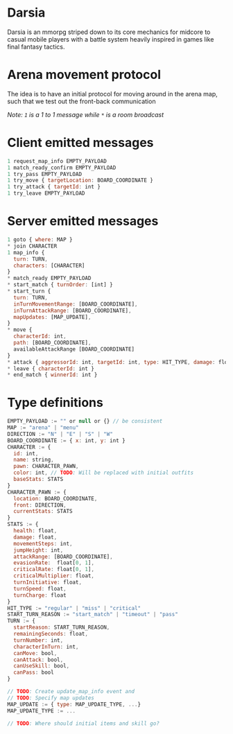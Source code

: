 # Darsia

Darsia is an mmorpg striped down to its core mechanics for midcore to casual
mobile players with a battle system heavily inspired in games like final fantasy
tactics.

# Arena movement protocol

The idea is to have an initial protocol for moving around in the arena map, such
that we test out the front-back communication

*Note: `1` is a 1 to 1 message while ` * ` is a room broadcast*

# Client emitted messages

```js
1 request_map_info EMPTY_PAYLOAD
1 match_ready_confirm EMPTY_PAYLOAD
1 try_pass EMPTY_PAYLOAD
1 try_move { targetLocation: BOARD_COORDINATE }
1 try_attack { targetId: int }
1 try_leave EMPTY_PAYLOAD
```

# Server emitted messages

```js
1 goto { where: MAP }
* join CHARACTER
1 map_info {
  turn: TURN,
  characters: [CHARACTER]
}
* match_ready EMPTY_PAYLOAD
* start_match { turnOrder: [int] }
* start_turn {
  turn: TURN,
  inTurnMovementRange: [BOARD_COORDINATE],
  inTurnAttackRange: [BOARD_COORDINATE],
  mapUpdates: [MAP_UPDATE],
}
* move {
  characterId: int,
  path: [BOARD_COORDINATE],
  availableAttackRange [BOARD_COORDINATE]
}
* attack { aggressorId: int, targetId: int, type: HIT_TYPE, damage: float }
* leave { characterId: int }
* end_match { winnerId: int }
```

# Type definitions

```js
EMPTY_PAYLOAD := "" or null or {} // be consistent
MAP := "arena" | "menu"
DIRECTION := "N" | "E" | "S" | "W"
BOARD_COORDINATE := { x: int, y: int }
CHARACTER := {
  id: int,
  name: string,
  pawn: CHARACTER_PAWN,
  color: int, // TODO: Will be replaced with initial outfits
  baseStats: STATS
}
CHARACTER_PAWN := {
  location: BOARD_COORDINATE,
  front: DIRECTION,
  currentStats: STATS
}
STATS := {
  health: float,
  damage: float,
  movementSteps: int,
  jumpHeight: int,
  attackRange: [BOARD_COORDINATE],
  evasionRate:  float[0, 1],
  criticalRate: float[0, 1],
  criticalMultiplier: float,
  turnInitiative: float,
  turnSpeed: float,
  turnCharge: float
}
HIT_TYPE := "regular" | "miss" | "critical"
START_TURN_REASON := "start_match" | "timeout" | "pass"
TURN := {
  startReason: START_TURN_REASON,
  remainingSeconds: float,
  turnNumber: int,
  characterInTurn: int,
  canMove: bool,
  canAttack: bool,
  canUseSkill: bool,
  canPass: bool
}

// TODO: Create update_map_info event and
// TODO: Specify map updates
MAP_UPDATE := { type: MAP_UPDATE_TYPE, ...}
MAP_UPDATE_TYPE := ...

// TODO: Where should initial items and skill go?
```
